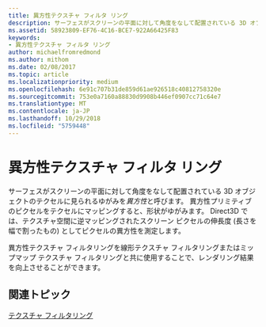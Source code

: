 ```yaml
---
title: 異方性テクスチャ フィルタ リング
description: サーフェスがスクリーンの平面に対して角度をなして配置されている 3D オブジェクトのテクセルに見られるゆがみを異方性と呼びます。 異方性プリミティブのピクセルをテクセルにマッピングすると、形状がゆがみます。
ms.assetid: 58923809-EF76-4C16-BCE7-922A66425F83
keywords:
- 異方性テクスチャ フィルタ リング
author: michaelfromredmond
ms.author: mithom
ms.date: 02/08/2017
ms.topic: article
ms.localizationpriority: medium
ms.openlocfilehash: 6e91c707b31de859d61ae926518c40812758320e
ms.sourcegitcommit: 753e0a7160a88830d9908b446ef0907cc71c64e7
ms.translationtype: MT
ms.contentlocale: ja-JP
ms.lasthandoff: 10/29/2018
ms.locfileid: "5759448"
---
```

# <a name="anisotropic-texture-filtering"></a>異方性テクスチャ フィルタ リング


サーフェスがスクリーンの平面に対して角度をなして配置されている 3D オブジェクトのテクセルに見られるゆがみを*異方性*と呼びます。 異方性プリミティブのピクセルをテクセルにマッピングすると、形状がゆがみます。 Direct3D では、テクスチャ空間に逆マッピングされたスクリーン ピクセルの伸長度 (長さを幅で割ったもの) としてピクセルの異方性を測定します。

異方性テクスチャ フィルタリングを線形テクスチャ フィルタリングまたはミップマップ テクスチャ フィルタリングと共に使用することで、レンダリング結果を向上させることができます。

## <a name="span-idrelated-topicsspanrelated-topics"></a><span id="related-topics"></span>関連トピック


[テクスチャ フィルタリング](texture-filtering.md)

 

 





